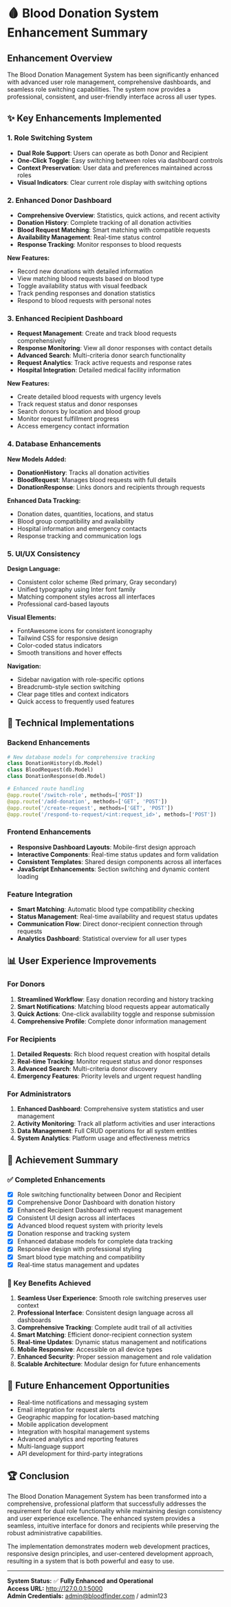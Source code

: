 # 🩸 Blood Donation System Enhancement Summary

## Enhancement Overview

The Blood Donation Management System has been significantly enhanced with advanced user role management, comprehensive dashboards, and seamless role switching capabilities. The system now provides a professional, consistent, and user-friendly interface across all user types.

## ✨ Key Enhancements Implemented

### 1. **Role Switching System**

- **Dual Role Support**: Users can operate as both Donor and Recipient
- **One-Click Toggle**: Easy switching between roles via dashboard controls
- **Context Preservation**: User data and preferences maintained across roles
- **Visual Indicators**: Clear current role display with switching options

### 2. **Enhanced Donor Dashboard**

- **Comprehensive Overview**: Statistics, quick actions, and recent activity
- **Donation History**: Complete tracking of all donation activities
- **Blood Request Matching**: Smart matching with compatible requests
- **Availability Management**: Real-time status control
- **Response Tracking**: Monitor responses to blood requests

**New Features:**

- Record new donations with detailed information
- View matching blood requests based on blood type
- Toggle availability status with visual feedback
- Track pending responses and donation statistics
- Respond to blood requests with personal notes

### 3. **Enhanced Recipient Dashboard**

- **Request Management**: Create and track blood requests comprehensively
- **Response Monitoring**: View all donor responses with contact details
- **Advanced Search**: Multi-criteria donor search functionality
- **Request Analytics**: Track active requests and response rates
- **Hospital Integration**: Detailed medical facility information

**New Features:**

- Create detailed blood requests with urgency levels
- Track request status and donor responses
- Search donors by location and blood group
- Monitor request fulfillment progress
- Access emergency contact information

### 4. **Database Enhancements**

**New Models Added:**

- **DonationHistory**: Tracks all donation activities
- **BloodRequest**: Manages blood requests with full details
- **DonationResponse**: Links donors and recipients through requests

**Enhanced Data Tracking:**

- Donation dates, quantities, locations, and status
- Blood group compatibility and availability
- Hospital information and emergency contacts
- Response tracking and communication logs

### 5. **UI/UX Consistency**

**Design Language:**

- Consistent color scheme (Red primary, Gray secondary)
- Unified typography using Inter font family
- Matching component styles across all interfaces
- Professional card-based layouts

**Visual Elements:**

- FontAwesome icons for consistent iconography
- Tailwind CSS for responsive design
- Color-coded status indicators
- Smooth transitions and hover effects

**Navigation:**

- Sidebar navigation with role-specific options
- Breadcrumb-style section switching
- Clear page titles and context indicators
- Quick access to frequently used features

## 🔧 Technical Implementations

### Backend Enhancements

```python
# New database models for comprehensive tracking
class DonationHistory(db.Model)
class BloodRequest(db.Model)
class DonationResponse(db.Model)

# Enhanced route handling
@app.route('/switch-role', methods=['POST'])
@app.route('/add-donation', methods=['GET', 'POST'])
@app.route('/create-request', methods=['GET', 'POST'])
@app.route('/respond-to-request/<int:request_id>', methods=['POST'])
```

### Frontend Enhancements

- **Responsive Dashboard Layouts**: Mobile-first design approach
- **Interactive Components**: Real-time status updates and form validation
- **Consistent Templates**: Shared design components across all interfaces
- **JavaScript Enhancements**: Section switching and dynamic content loading

### Feature Integration

- **Smart Matching**: Automatic blood type compatibility checking
- **Status Management**: Real-time availability and request status updates
- **Communication Flow**: Direct donor-recipient connection through requests
- **Analytics Dashboard**: Statistical overview for all user types

## 📊 User Experience Improvements

### For Donors

1. **Streamlined Workflow**: Easy donation recording and history tracking
2. **Smart Notifications**: Matching blood requests appear automatically
3. **Quick Actions**: One-click availability toggle and response submission
4. **Comprehensive Profile**: Complete donor information management

### For Recipients

1. **Detailed Requests**: Rich blood request creation with hospital details
2. **Real-time Tracking**: Monitor request status and donor responses
3. **Advanced Search**: Multi-criteria donor discovery
4. **Emergency Features**: Priority levels and urgent request handling

### For Administrators

1. **Enhanced Dashboard**: Comprehensive system statistics and user management
2. **Activity Monitoring**: Track all platform activities and user interactions
3. **Data Management**: Full CRUD operations for all system entities
4. **System Analytics**: Platform usage and effectiveness metrics

## 🎯 Achievement Summary

### ✅ Completed Enhancements

- [x] Role switching functionality between Donor and Recipient
- [x] Comprehensive Donor Dashboard with donation history
- [x] Enhanced Recipient Dashboard with request management
- [x] Consistent UI design across all interfaces
- [x] Advanced blood request system with priority levels
- [x] Donation response and tracking system
- [x] Enhanced database models for complete data tracking
- [x] Responsive design with professional styling
- [x] Smart blood type matching and compatibility
- [x] Real-time status management and updates

### 🚀 Key Benefits Achieved

1. **Seamless User Experience**: Smooth role switching preserves user context
2. **Professional Interface**: Consistent design language across all dashboards
3. **Comprehensive Tracking**: Complete audit trail of all activities
4. **Smart Matching**: Efficient donor-recipient connection system
5. **Real-time Updates**: Dynamic status management and notifications
6. **Mobile Responsive**: Accessible on all device types
7. **Enhanced Security**: Proper session management and role validation
8. **Scalable Architecture**: Modular design for future enhancements

## 🔮 Future Enhancement Opportunities

- Real-time notifications and messaging system
- Email integration for request alerts
- Geographic mapping for location-based matching
- Mobile application development
- Integration with hospital management systems
- Advanced analytics and reporting features
- Multi-language support
- API development for third-party integrations

## 🏆 Conclusion

The Blood Donation Management System has been transformed into a comprehensive, professional platform that successfully addresses the requirement for dual role functionality while maintaining design consistency and user experience excellence. The enhanced system provides a seamless, intuitive interface for donors and recipients while preserving the robust administrative capabilities.

The implementation demonstrates modern web development practices, responsive design principles, and user-centered development approach, resulting in a system that is both powerful and easy to use.

---

**System Status:** ✅ **Fully Enhanced and Operational**  
**Access URL:** http://127.0.0.1:5000  
**Admin Credentials:** admin@bloodfinder.com / admin123
